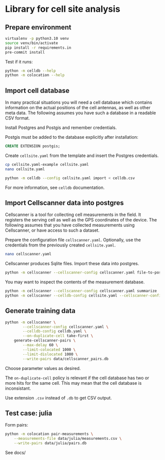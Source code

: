 Library for cell site analysis
==============================

Prepare environment
-------------------

```sh
virtualenv -p python3.10 venv
source venv/bin/activate
pip install -r requirements.in
pre-commit install
```

Test if it runs:

```sh
python -m celldb --help
python -m colocation --help
```

Import cell database
--------------------

In many practical situations you will need a cell database which contains
information on the actual positions of the cell antennas, as well as other
meta data. The following assumes you have such a database in a readable CSV
format.

Install Postgres and Postgis and remember credentials.

Postgis must be added to the database explicitly after installation:

```sql
CREATE EXTENSION postgis;
```

Create `cellsite.yaml` from the template and insert the Postgres credentials.

```sh
cp cellsite.yaml-example cellsite.yaml
nano cellsite.yaml
```

```sh
python -m celldb --config cellsite.yaml import < celldb.csv
```

For more information, see `celldb` documentation.


Import Cellscanner data into postgres
-------------------------------------

Cellscanner is a tool for collecting cell measurements in the field. It
registers the serving cell as well as the GPS coordinates of the device. The
following assumes that you have collected measurements using Cellscanner, or
have access to such a dataset.

Prepare the configuration file `cellscanner.yaml`. Optionally, use the
credentials from the previously created `cellsite.yaml`.

```sh
nano cellscanner.yaml
```

Cellscanner produces Sqlite files. Import these data into postgres.

```sh
python -m cellscanner --cellscanner-config cellscanner.yaml file-to-postgres data/cellscanner/*.sqlite3
```

You may want to inspect the contents of the measurement database.

```sh
python -m cellscanner --cellscanner-config cellscanner.yaml summarize
python -m cellscanner --celldb-config cellsite.yaml --cellscanner-config cellscanner.yaml export-measurements --limit 1000
```


Generate training data
----------------------

```sh
python -m cellscanner \
        --cellscanner-config cellscanner.yaml \
        --celldb-config celldb.yaml \
        --on-duplicate-cell take-first \
    generate-cellscanner-pairs \
        --max-delay 60 \
        --limit-colocated 1000 \
        --limit-dislocated 1000 \
        --write-pairs data/cellscanner_pairs.db
```

Choose parameter values as desired.

The `on-duplicate-cell` policy is relevant if the cell database has two or
more hits for the same cell. This may mean that the cell database is
inconsistant.

Use extension `.csv` instead of `.db` to get CSV output.


Test case: julia
----------------

Form pairs:

```sh
python -m colocation pair-measurements \
    --measurements-file data/julia/measurements.csv \
    --write-pairs data/julia/pairs.db
```

See docs/

